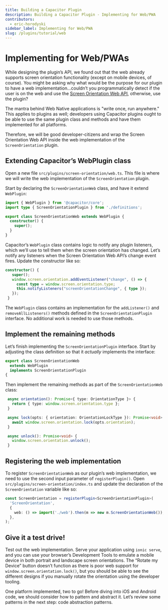 ```yaml
---
title: Building a Capacitor Plugin
description: Building a Capacitor Plugin - Implementing for Web/PWA
contributors:
  - eric-horodyski
sidebar_label: Implementing for Web/PWA
slug: /plugins/tutorial/web
---
```


# Implementing for Web/PWAs

While designing the plugin’s API, we found out that the web already supports screen orientation functionality (except on mobile devices, of course). You might be asking why what would be the purpose for our plugin to have a web implementation...couldn’t you programmatically detect if the user is on the web and use the <a href="https://whatwebcando.today/screen-orientation.html" target="_blank">Screen Orientation Web API</a>, otherwise, use the plugin?

The mantra behind Web Native applications is "write once, run anywhere." This applies to plugins as well; developers using Capacitor plugins ought to be able to use the same plugin class and methods and have them implemented for all platforms.

Therefore, we will be good developer-citizens and wrap the Screen Orientation Web API inside the web implementation of the `ScreenOrientation` plugin.

## Extending Capacitor’s WebPlugin class

Open a new file `src/plugins/screen-orientation/web.ts`. This file is where we will write the web implementation of the `ScreenOrientation` plugin.

Start by declaring the `ScreenOrientationWeb` class, and have it extend `WebPlugin`:

```typescript
import { WebPlugin } from '@capacitor/core';
import type { ScreenOrientationPlugin } from './definitions';

export class ScreenOrientationWeb extends WebPlugin {
  constructor() {
    super();
  }
}
```

Capacitor’s `WebPlugin` class contains logic to notify any plugin listeners, which we’ll use to tell them when the screen orientation has changed. Let’s notify any listeners when the Screen Orientation Web API’s change event fires. Update the constructor like so:

```typescript
constructor() {
   super();
   window.screen.orientation.addEventListener("change", () => {
     const type = window.screen.orientation.type;
     this.notifyListeners("screenOrientationChange", { type });
   });
 }
```

The `WebPlugin` class contains an implementation for the `addListener()` and `removeAllListeners()` methods defined in the `ScreenOrientationPlugin` interface. No additional work is needed to use those methods.

## Implement the remaining methods

Let’s finish implementing the `ScreenOrientationPlugin` interface. Start by adjusting the class definition so that it _actually_ implements the interface:

```typescript
export class ScreenOrientationWeb
  extends WebPlugin
  implements ScreenOrientationPlugin
{
```

Then implement the remaining methods as part of the `ScreenOrientationWeb` class:

```typescript
 async orientation(): Promise<{ type: OrientationType }> {
   return { type: window.screen.orientation.type };
 }

 async lock(opts: { orientation: OrientationLockType }): Promise<void> {
   await window.screen.orientation.lock(opts.orientation);
 }

 async unlock(): Promise<void> {
   window.screen.orientation.unlock();
 }
```

## Registering the web implementation

To register `ScreenOrientationWeb` as our plugin’s web implementation, we need to use the second input parameter of `registerPlugin()`. Open `src/plugins/screen-orientation/index.ts` and update the declaration of the `ScreenOrientation` variable like so:

```typescript
const ScreenOrientation = registerPlugin<ScreenOrientationPlugin>(
  'ScreenOrientation',
  {
    web: () => import('./web').then(m => new m.ScreenOrientationWeb()),
  },
);
```

## Give it a test drive!

Test out the web implementation. Serve your application using `ionic serve`, and you can use your browser’s Development Tools to emulate a mobile device in both portrait and landscape screen orientations. The “Rotate my Device” button doesn’t function as there is poor web support for `window.screen.orientation.lock()`, but you should be able to see the different designs if you manually rotate the orientation using the developer tooling.

One platform implemented, two to go! Before diving into iOS and Android code, we should consider how to pattern and abstract it. Let’s review some patterns in the next step: code abstraction patterns.
